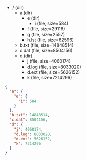 - / (dir)
  - a (dir)
    - e (dir)
      - i (file, size=584)
    - f (file, size=29116)
    - g (file, size=2557)
    - h.lst (file, size=62596)
  - b.txt (file, size=14848514)
  - c.dat (file, size=8504156)
  - d (dir)
    - j (file, size=4060174)
    - d.log (file, size=8033020)
    - d.ext (file, size=5626152)
    - k (file, size=7214296)

```json
{
  "a": {
    "e": {
      "i": 584
    }
  },
  "b.txt": 14848514,
  "c.dat": 8504156,
  "d": {
    "j": 4060174,
    "d.log": 8033020,
    "d.ext": 5626152,
    "k": 7214296
  }
}
```
